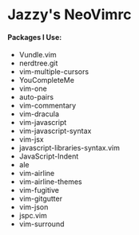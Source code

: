# Jazzy's NeoVimrc

#### Packages I Use:

* Vundle.vim
* nerdtree.git
* vim-multiple-cursors
* YouCompleteMe
* vim-one
* auto-pairs
* vim-commentary
* vim-dracula
* vim-javascript
* vim-javascript-syntax
* vim-jsx
* javascript-libraries-syntax.vim
* JavaScript-Indent
* ale
* vim-airline
* vim-airline-themes
* vim-fugitive
* vim-gitgutter
* vim-json
* jspc.vim
* vim-surround
